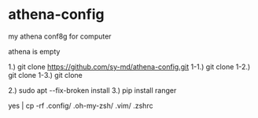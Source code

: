 # athena-config
my athena conf8g for computer


athena is empty



1.) git clone https://github.com/sy-md/athena-config.git
  1-1.) git clone <athena> <DST> 
  1-2.) git clone <ohmyzsh> <DST>
  1-3.) git clone <nvim> <DST>

2.) sudo apt --fix-broken install
3.) pip install ranger

yes | cp -rf .config/ .oh-my-zsh/ .vim/ .zshrc <DST>
